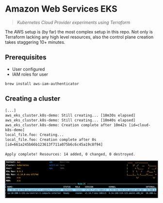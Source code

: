 # Amazon Web Services EKS

> _Kubernetes Cloud Provider experiments using Terraform_

The AWS setup is (by far) the most complex setup in this repo. Not only
is Terraform lacking any high level resources, also the control plane
creation takes staggering 10+ minutes.

## Prerequisites

* User configured
* IAM roles for user

```
brew install aws-iam-authenticator
```

## Creating a cluster

```
[...]
aws_eks_cluster.k8s-demo: Still creating... [10m30s elapsed]
aws_eks_cluster.k8s-demo: Still creating... [10m40s elapsed]
aws_eks_cluster.k8s-demo: Creation complete after 10m42s [id=cloud-k8s-demo]
local_file.foo: Creating...
local_file.foo: Creation complete after 0s [id=661a245b66b123613f711a075b6c6c45a19c8f94]

Apply complete! Resources: 14 added, 0 changed, 0 destroyed.
```


![alt](aws_nodes.png)
